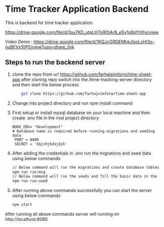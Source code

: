 # Time Tracker Application Backend

This is backend for time tracker application.

https://drive.google.com/file/d/1pu7KD_utpLHTp9tXAr8_eSy1g6oYhthx/view

Video Demo : https://drive.google.com/file/d/1KQJcGRDEMhkJIsoLxHl3o-nuBEVx10P5/view?usp=share_link

## Steps to run the backend server

1. clone the repo from url https://github.com/farhajsimform/time-sheet-app after cloning repo 
switch into the /time-tracking-server directory and then start the below process


   ```bash
       git clone https://github.com/farhajsimform/time-sheet-app
   ```

2. Change into project directory and run npm install command

3. First setup or install mysql database on your local machine and then create .env file in the root project directory 

   ```env
   NODE_ENV= "development"
   # Database name is required before running migrations and seeding data
    PORT = 8080
    SECRET = '$$jshjkdsjdjk'
   ```

4. After adding the credentials in .env run the migrations and seed data using below commands

   ```bash
   // Below command will run the migrations and create database tables for you
   npm run run:mig
   // Below command will run the seeds and fill the basic data in the database
   npm run run:seed
   ```

5. After running above commands successfully you can start the server using below commands

   ```bash
   npm start
   ```

  After running all above commands server will running on http://localhost:8080 

